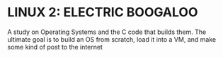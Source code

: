 # LINUX 2: ELECTRIC BOOGALOO

A study on Operating Systems and the C code that builds them. 
The ultimate goal is to build an OS from scratch, load it into a VM, and make some kind of post to the internet
